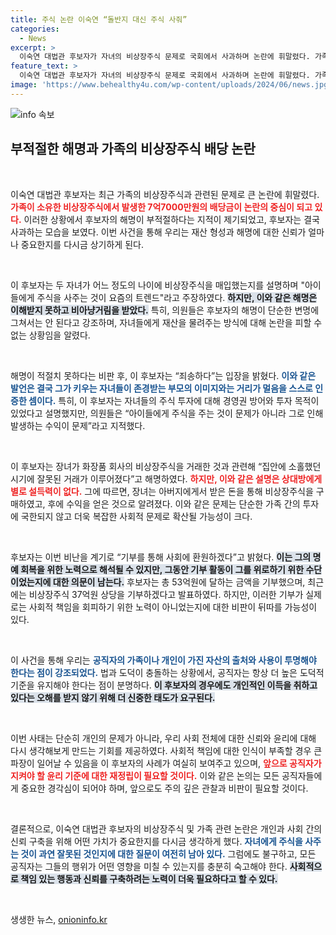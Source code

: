 ```yaml
---
title: 주식 논란 이숙연 “돌반지 대신 주식 사줘”
categories:
  - News
excerpt: >
  이숙연 대법관 후보자가 자녀의 비상장주식 문제로 국회에서 사과하며 논란에 휘말렸다. 가족기업에서 7억 원의 배당을 받고, 아이들 미래를 위한 투자라 주장하지만, 여전히 비판은 이어지고 있다. 이 후보자는 기부 의사를 밝혔으나 과거 해명은 불필요한 논란을 낳고 있다.
feature_text: >
  이숙연 대법관 후보자가 자녀의 비상장주식 문제로 국회에서 사과하며 논란에 휘말렸다. 가족기업에서 7억 원의 배당을 받고, 아이들 미래를 위한 투자라 주장하지만, 여전히 비판은 이어지고 있다. 이 후보자는 기부 의사를 밝혔으나 과거 해명은 불필요한 논란을 낳고 있다.
image: 'https://www.behealthy4u.com/wp-content/uploads/2024/06/news.jpg'
---
```


<p><img src="https://www.behealthy4u.com/wp-content/uploads/2024/06/news.jpg" alt="info 속보" /></p>

<h2 data-ke-size="size26">부적절한 해명과 가족의 비상장주식 배당 논란</h2>

<p data-ke-size="size16">&nbsp;</p>

<p>이숙연 대법관 후보자는 최근 가족의 비상장주식과 관련된 문제로 큰 논란에 휘말렸다. <b><span style="color: #ee2323;">가족이 소유한 비상장주식에서 발생한 7억7000만원의 배당금이 논란의 중심이 되고 있다.</span></b> 이러한 상황에서 후보자의 해명이 부적절하다는 지적이 제기되었고, 후보자는 결국 사과하는 모습을 보였다. 이번 사건을 통해 우리는 재산 형성과 해명에 대한 신뢰가 얼마나 중요한지를 다시금 상기하게 된다.</p>

<p data-ke-size="size16">&nbsp;</p>

<p>이 후보자는 두 자녀가 어느 정도의 나이에 비상장주식을 매입했는지를 설명하며 "아이들에게 주식을 사주는 것이 요즘의 트렌드"라고 주장하였다. <b><span style="background-color: #21538527;">하지만, 이와 같은 해명은 이해받지 못하고 비아냥거림을 받았다.</span></b> 특히, 의원들은 후보자의 해명이 단순한 변명에 그쳐서는 안 된다고 강조하며, 자녀들에게 재산을 물려주는 방식에 대해 논란을 피할 수 없는 상황임을 알렸다. </p>

<p data-ke-size="size16">&nbsp;</p>

<p>해명이 적절치 못하다는 비판 후, 이 후보자는 “죄송하다”는 입장을 밝혔다. <b><span style="color: #1a5490;">이와 같은 발언은 결국 그가 키우는 자녀들이 존경받는 부모의 이미지와는 거리가 멀음을 스스로 인증한 셈이다.</span></b> 특히, 이 후보자는 자녀들의 주식 투자에 대해 경영권 방어와 투자 목적이 있었다고 설명했지만, 의원들은 “아이들에게 주식을 주는 것이 문제가 아니라 그로 인해 발생하는 수익이 문제”라고 지적했다.</p>

<p data-ke-size="size16">&nbsp;</p>

<p>이 후보자는 장녀가 화장품 회사의 비상장주식을 거래한 것과 관련해 “집안에 소홀했던 시기에 잘못된 거래가 이루어졌다”고 해명하였다. <b><span style="color: #ee2323;">하지만, 이와 같은 설명은 상대방에게 별로 설득력이 없다.</span></b> 그에 따르면, 장녀는 아버지에게서 받은 돈을 통해 비상장주식을 구매하였고, 후에 수익을 얻은 것으로 알려졌다. 이와 같은 문제는 단순한 가족 간의 투자에 국한되지 않고 더욱 복잡한 사회적 문제로 확산될 가능성이 크다.</p>

<p data-ke-size="size16">&nbsp;</p>

<p>후보자는 이번 비난을 계기로 “기부를 통해 사회에 환원하겠다”고 밝혔다. <b><span style="background-color: #21538527;">이는 그의 명예 회복을 위한 노력으로 해석될 수 있지만, 그동안 기부 활동이 그를 위로하기 위한 수단이었는지에 대한 의문이 남는다.</span></b> 후보자는 총 53억원에 달하는 금액을 기부했으며, 최근에는 비상장주식 37억원 상당을 기부하겠다고 발표하였다. 하지만, 이러한 기부가 실제로는 사회적 책임을 회피하기 위한 노력이 아니었는지에 대한 비판이 뒤따를 가능성이 있다.</p>

<p data-ke-size="size16">&nbsp;</p>

<p>이 사건을 통해 우리는 <b><span style="color: #1a5490;">공직자의 가족이나 개인이 가진 자산의 출처와 사용이 투명해야 한다는 점이 강조되었다.</span></b> 법과 도덕이 충돌하는 상황에서, 공직자는 항상 더 높은 도덕적 기준을 유지해야 한다는 점이 분명하다. <b><span style="background-color: #21538527;">이 후보자의 경우에도 개인적인 이득을 취하고 있다는 오해를 받지 않기 위해 더 신중한 태도가 요구된다.</span></b> </p>

<p data-ke-size="size16">&nbsp;</p>

<p>이번 사태는 단순히 개인의 문제가 아니라, 우리 사회 전체에 대한 신뢰와 윤리에 대해 다시 생각해보게 만드는 기회를 제공하였다. 사회적 책임에 대한 인식이 부족할 경우 큰 파장이 일어날 수 있음을 이 후보자의 사례가 여실히 보여주고 있으며, <b><span style="color: #ee2323;">앞으로 공직자가 지켜야 할 윤리 기준에 대한 재정립이 필요할 것이다.</span></b> 이와 같은 논의는 모든 공직자들에게 중요한 경각심이 되어야 하며, 앞으로도 주의 깊은 관찰과 비판이 필요할 것이다. </p>

<p data-ke-size="size16">&nbsp;</p>

<p>결론적으로, 이숙연 대법관 후보자의 비상장주식 및 가족 관련 논란은 개인과 사회 간의 신뢰 구축을 위해 어떤 가치가 중요한지를 다시금 생각하게 했다. <b><span style="color: #1a5490;">자녀에게 주식을 사주는 것이 과연 잘못된 것인지에 대한 질문이 여전히 남아 있다.</span></b> 그럼에도 불구하고, 모든 공직자는 그들의 행위가 어떤 영향을 미칠 수 있는지를 충분히 숙고해야 한다. <b><span style="background-color: #21538527;">사회적으로 책임 있는 행동과 신뢰를 구축하려는 노력이 더욱 필요하다고 할 수 있다.</span></b> </p>

<p data-ke-size="size16">&nbsp;</p>
생생한 뉴스, <a href="https://onioninfo.kr" rel="dofollow">onioninfo.kr</a>


